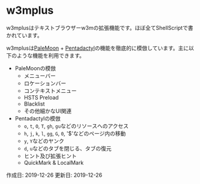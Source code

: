# w3mplus

w3mplusはテキストブラウザーw3mの拡張機能です。ほぼ全てShellScriptで書かれています。

w3mplusは[PaleMoon](https://www.palemoon.org/) + [Pentadactyl](https://github.com/pentadactyl/pentadactyl)の機能を徹底的に模倣しています。主に以下のような機能を利用できます。

 * PaleMoonの模倣
     * メニューバー
     * ロケーションバー
     * コンテキストメニュー
     * HSTS Preload
     * Blacklist
     * その他細かなUI関連
 * Pentadactylの模倣
     * `o`, `t`, `O`, `T`, `gh`, `gu`などのリソースへのアクセス 
     * `h`, `j`, `k`, `l`, `gg`, `G`, `0`, '$'などのページ内の移動
     * `y`, `Y`などのヤンク
     * `d`, `u`などのタブを閉じる、タブの復元
     * ヒント及び拡張ヒント
     * QuickMark & LocalMark

作成日: 2019-12-26
更新日: 2019-12-26
